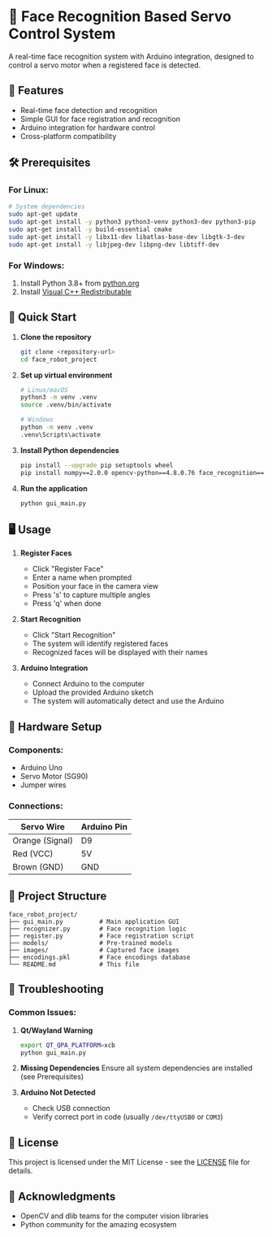 # 🤖 Face Recognition Based Servo Control System

A real-time face recognition system with Arduino integration, designed to control a servo motor when a registered face is detected.

## 🚀 Features

- Real-time face detection and recognition
- Simple GUI for face registration and recognition
- Arduino integration for hardware control
- Cross-platform compatibility

## 🛠️ Prerequisites

### For Linux:
```bash
# System dependencies
sudo apt-get update
sudo apt-get install -y python3 python3-venv python3-dev python3-pip
sudo apt-get install -y build-essential cmake
sudo apt-get install -y libx11-dev libatlas-base-dev libgtk-3-dev
sudo apt-get install -y libjpeg-dev libpng-dev libtiff-dev
```

### For Windows:
1. Install Python 3.8+ from [python.org](https://www.python.org/downloads/)
2. Install [Visual C++ Redistributable](https://aka.ms/vs/17/release/vc_redist.x64.exe)

## 🚀 Quick Start

1. **Clone the repository**
   ```bash
   git clone <repository-url>
   cd face_robot_project
   ```

2. **Set up virtual environment**
   ```bash
   # Linux/macOS
   python3 -m venv .venv
   source .venv/bin/activate
   
   # Windows
   python -m venv .venv
   .venv\Scripts\activate
   ```

3. **Install Python dependencies**
   ```bash
   pip install --upgrade pip setuptools wheel
   pip install numpy==2.0.0 opencv-python==4.8.0.76 face_recognition==1.3.0 pillow==10.0.0 pyserial
   ```

4. **Run the application**
   ```bash
   python gui_main.py
   ```

## 🖥️ Usage

1. **Register Faces**
   - Click "Register Face"
   - Enter a name when prompted
   - Position your face in the camera view
   - Press 's' to capture multiple angles
   - Press 'q' when done

2. **Start Recognition**
   - Click "Start Recognition"
   - The system will identify registered faces
   - Recognized faces will be displayed with their names

3. **Arduino Integration**
   - Connect Arduino to the computer
   - Upload the provided Arduino sketch
   - The system will automatically detect and use the Arduino

## 🔌 Hardware Setup

### Components:
- Arduino Uno
- Servo Motor (SG90)
- Jumper wires

### Connections:
| Servo Wire | Arduino Pin |
|------------|-------------|
| Orange (Signal) | D9         |
| Red (VCC)      | 5V          |
| Brown (GND)    | GND         |

## 📁 Project Structure

```
face_robot_project/
├── gui_main.py          # Main application GUI
├── recognizer.py        # Face recognition logic
├── register.py          # Face registration script
├── models/              # Pre-trained models
├── images/              # Captured face images
├── encodings.pkl        # Face encodings database
└── README.md            # This file
```

## 🔧 Troubleshooting

### Common Issues:
1. **Qt/Wayland Warning**
   ```bash
   export QT_QPA_PLATFORM=xcb
   python gui_main.py
   ```

2. **Missing Dependencies**
   Ensure all system dependencies are installed (see Prerequisites)

3. **Arduino Not Detected**
   - Check USB connection
   - Verify correct port in code (usually `/dev/ttyUSB0` or `COM3`)

## 📝 License

This project is licensed under the MIT License - see the [LICENSE](LICENSE) file for details.

## 🙏 Acknowledgments

- OpenCV and dlib teams for the computer vision libraries
- Python community for the amazing ecosystem
